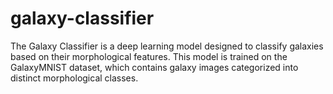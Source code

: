 # galaxy-classifier
The Galaxy Classifier is a deep learning model designed to classify galaxies based on their morphological features. This model is trained on the GalaxyMNIST dataset, which contains galaxy images categorized into distinct morphological classes. 
